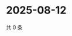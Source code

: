 # 2025-08-12

共 0 条

<!-- BEGIN ZHIHUVIDEO -->
<!-- 最后更新时间 Tue Aug 12 2025 14:18:38 GMT+0800 (China Standard Time) -->

<!-- END ZHIHUVIDEO -->
